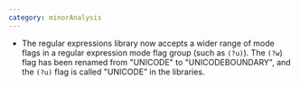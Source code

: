 ```yaml
---
category: minorAnalysis
---
```

* The regular expressions library now accepts a wider range of mode flags in a regular expression mode flag group (such as `(?u)`). The `(?w`) flag has been renamed from "UNICODE" to "UNICODEBOUNDARY", and the `(?u)` flag is called "UNICODE" in the libraries.

